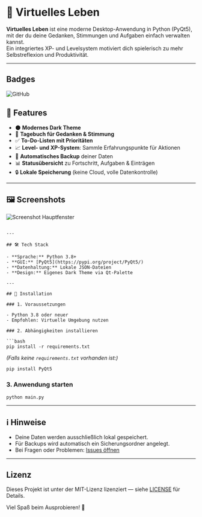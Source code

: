 # 🧠 Virtuelles Leben

**Virtuelles Leben** ist eine moderne Desktop-Anwendung in Python (PyQt5), mit der du deine Gedanken, Stimmungen und Aufgaben einfach verwalten kannst.  
Ein integriertes XP- und Levelsystem motiviert dich spielerisch zu mehr Selbstreflexion und Produktivität.

---

## Badges

![GitHub](https://img.shields.io/github/license/gtadesktop/Virtuelles-Leben-Aufgaben-Planer)

## 🚀 Features

- 🌑 **Modernes Dark Theme**
- 📝 **Tagebuch für Gedanken & Stimmung**
- ✅ **To-Do-Listen mit Prioritäten**
- 📈 **Level- und XP-System**: Sammle Erfahrungspunkte für Aktionen
- 💾 **Automatisches Backup** deiner Daten
- 📊 **Statusübersicht** zu Fortschritt, Aufgaben & Einträgen
- 🔒 **Lokale Speicherung** (keine Cloud, volle Datenkontrolle)

---

## 🖼️ Screenshots

![Screenshot Hauptfenster](screenshots/1.png)
```

---

## 🛠️ Tech Stack

- **Sprache:** Python 3.8+
- **GUI:** [PyQt5](https://pypi.org/project/PyQt5/)
- **Datenhaltung:** Lokale JSON-Dateien
- **Design:** Eigenes Dark Theme via Qt-Palette

---

## 🔧 Installation

### 1. Voraussetzungen

- Python 3.8 oder neuer
- Empfohlen: Virtuelle Umgebung nutzen

### 2. Abhängigkeiten installieren

```bash
pip install -r requirements.txt
```

*(Falls keine `requirements.txt` vorhanden ist:)*

```bash
pip install PyQt5
```

### 3. Anwendung starten

```bash
python main.py
```

---

## ℹ️ Hinweise

- Deine Daten werden ausschließlich lokal gespeichert.
- Für Backups wird automatisch ein Sicherungsordner angelegt.
- Bei Fragen oder Problemen: [Issues öffnen]()

---

## Lizenz

Dieses Projekt ist unter der MIT-Lizenz lizenziert — siehe [LICENSE](LICENSE) für Details.


Viel Spaß beim Ausprobieren! 🚀
